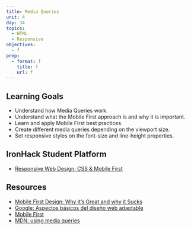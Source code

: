```yaml
---
title: Media Queries
unit: 4
day: 34
topics:
  - HTML
  - Responsive
objectives:
  - f
prep:
  - format: f
    title: f
    url: f
---
```

## Learning Goals

* Understand how Media Queries work.
* Understand what the Mobile First approach is and why it is important.
* Learn and apply Mobile First best practices.
* Create different media queries depending on the viewport size.
* Set responsive styles on the font-size and line-height properties.

## IronHack Student Platform

* [Responsive Web Design: CSS & Mobile First](http://learn.ironhack.com/#/learning_unit/7130)

## Resources

* [Mobile First Design: Why it’s Great and why it Sucks](https://mayvendev.com/blog/mobilefirst)
* [Google: Aspectos básicos del diseño web adaptable](https://developers.google.com/web/fundamentals/design-and-ux/responsive/)
* [Mobile First](https://zurb.com/word/mobile-first)
* [MDN: using media queries](<Using media queries>)
